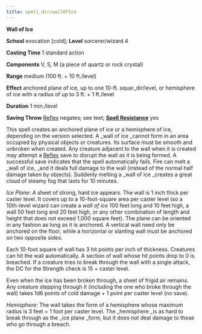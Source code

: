 ```yaml
---
title: spell_dir/wallOfIce
---
```

 **Wall of Ice**

**School** evocation [cold]; **Level** sorcerer/wizard 4

**Casting Time** 1 standard action

**Components** V, S, M (a piece of quartz or rock crystal)

**Range** medium (100 ft. + 10 ft./level)

**Effect** anchored plane of ice, up to one 10-ft. squar_dir/level, or hemisphere of ice with a radius of up to 3 ft. + 1 ft./level

**Duration** 1 min./level

**Saving Throw** [Reflex](../combat#_reflex) negates; see text; **[Spell Resistance](../glossary#_spell-resistance)** yes

This spell creates an anchored plane of ice or a hemisphere of ice, depending on the version selected. A _wall of ice _cannot form in an area occupied by physical objects or creatures. Its surface must be smooth and unbroken when created. Any creature adjacent to the wall when it is created may attempt a [Reflex](../combat#_reflex) save to disrupt the wall as it is being formed. A successful save indicates that the spell automatically fails. Fire can melt a _wall of ice, _and it deals full damage to the wall (instead of the normal half damage taken by objects). Suddenly melting a _wall of ice _creates a great cloud of steamy fog that lasts for 10 minutes.

_Ice Plane_: A sheet of strong, hard ice appears. The wall is 1 inch thick per caster level. It covers up to a 10-foot-square area per caster level (so a 10th-level wizard can create a _wall of ice_ 100 feet long and 10 feet high, a wall 50 feet long and 20 feet high, or any other combination of length and height that does not exceed 1,000 square feet). The plane can be oriented in any fashion as long as it is anchored. A vertical wall need only be anchored on the floor, while a horizontal or slanting wall must be anchored on two opposite sides.

Each 10-foot square of wall has 3 hit points per inch of thickness. Creatures can hit the wall automatically. A section of wall whose hit points drop to 0 is breached. If a creature tries to break through the wall with a single attack, the DC for the Strength check is 15 + caster level.

Even when the ice has been broken through, a sheet of frigid air remains. Any creature stepping through it (including the one who broke through the wall) takes 1d6 points of cold damage + 1 point per caster level (no save).

_Hemisphere_: The wall takes the form of a hemisphere whose maximum radius is 3 feet + 1 foot per caster level. The _hemisphere _is as hard to break through as the _ice plane _form, but it does not deal damage to those who go through a breach.


